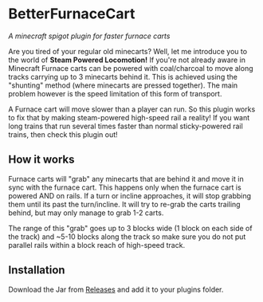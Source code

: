# BetterFurnaceCart
*A minecraft spigot plugin for faster furnace carts*

Are you tired of your regular old minecarts? Well, let me introduce you to the world of **Steam Powered Locomotion!** If you're not already aware in Minecraft Furnace carts can be powered with coal/charcoal to move along tracks carrying up to 3 minecarts behind it. This is achieved using the "shunting" method (where minecarts are pressed together). The main problem however is the speed limitation of this form of transport.

A Furnace cart will move slower than a player can run. So this plugin works to fix that by making steam-powered high-speed rail a reality! If you want long trains that run several times faster than normal sticky-powered rail trains, then check this plugin out!


## How it works
Furnace carts will "grab" any minecarts that are behind it and move it in sync with the furnace cart. This happens only when the furnace cart is powered AND on rails. If a turn or incline approaches, it will stop grabbing them until its past the turn/incline. It will try to re-grab the carts trailing behind, but may only manage to grab 1-2 carts.

The range of this "grab" goes up to 3 blocks wide (1 block on each side of the track) and ~5-10 blocks along the track so make sure you do not put parallel rails within a block reach of high-speed track.

## Installation
Download the Jar from [Releases](https://github.com/firez2469/BetterCoalCart/releases) and add it to your plugins folder.
